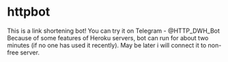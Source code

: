# httpbot

This is a link shortening bot! You can try it on Telegram - @HTTP_DWH_Bot
Because of some features of Heroku servers, bot can run for about two minutes (if no one has used it recently). 
May be later i will connect it to non-free server.
